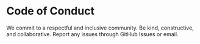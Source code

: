﻿# Code of Conduct

We commit to a respectful and inclusive community. 
Be kind, constructive, and collaborative. 
Report any issues through GitHub Issues or email.
